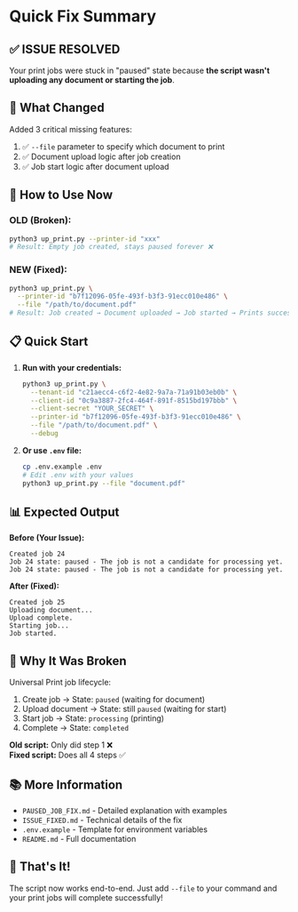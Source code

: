 # Quick Fix Summary

## ✅ ISSUE RESOLVED

Your print jobs were stuck in "paused" state because **the script wasn't uploading any document or starting the job**.

## 🔧 What Changed

Added 3 critical missing features:
1. ✅ `--file` parameter to specify which document to print
2. ✅ Document upload logic after job creation
3. ✅ Job start logic after document upload

## 🚀 How to Use Now

### OLD (Broken):
```bash
python3 up_print.py --printer-id "xxx"
# Result: Empty job created, stays paused forever ❌
```

### NEW (Fixed):
```bash
python3 up_print.py \
  --printer-id "b7f12096-05fe-493f-b3f3-91ecc010e486" \
  --file "/path/to/document.pdf"
# Result: Job created → Document uploaded → Job started → Prints successfully ✅
```

## 📋 Quick Start

1. **Run with your credentials:**
   ```bash
   python3 up_print.py \
     --tenant-id "c21aecc4-c6f2-4e82-9a7a-71a91b03eb0b" \
     --client-id "0c9a3887-2fc4-464f-891f-8515bd197bbb" \
     --client-secret "YOUR_SECRET" \
     --printer-id "b7f12096-05fe-493f-b3f3-91ecc010e486" \
     --file "/path/to/document.pdf" \
     --debug
   ```

2. **Or use `.env` file:**
   ```bash
   cp .env.example .env
   # Edit .env with your values
   python3 up_print.py --file "document.pdf"
   ```

## 📊 Expected Output

**Before (Your Issue):**
```
Created job 24
Job 24 state: paused - The job is not a candidate for processing yet.
Job 24 state: paused - The job is not a candidate for processing yet.
```

**After (Fixed):**
```
Created job 25
Uploading document...
Upload complete.
Starting job...
Job started.
```

## 🎯 Why It Was Broken

Universal Print job lifecycle:
1. Create job → State: `paused` (waiting for document)
2. Upload document → State: still `paused` (waiting for start)
3. Start job → State: `processing` (printing)
4. Complete → State: `completed`

**Old script:** Only did step 1 ❌  
**Fixed script:** Does all 4 steps ✅

## 📚 More Information

- `PAUSED_JOB_FIX.md` - Detailed explanation with examples
- `ISSUE_FIXED.md` - Technical details of the fix
- `.env.example` - Template for environment variables
- `README.md` - Full documentation

## 🎉 That's It!

The script now works end-to-end. Just add `--file` to your command and your print jobs will complete successfully!
